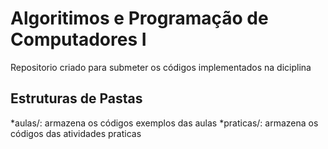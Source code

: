 # Algoritimos e Programação de Computadores I

Repositorio criado para submeter os códigos implementados na diciplina

## Estruturas de Pastas 

*aulas/: armazena os códigos exemplos das aulas
*praticas/: armazena os códigos das atividades praticas 
